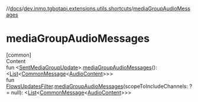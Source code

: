 //[docs](../../index.md)/[dev.inmo.tgbotapi.extensions.utils.shortcuts](index.md)/[mediaGroupAudioMessages](media-group-audio-messages.md)



# mediaGroupAudioMessages  
[common]  
Content  
fun <[SentMediaGroupUpdate](../dev.inmo.tgbotapi.types.update.MediaGroupUpdates/-sent-media-group-update/index.md)>.[mediaGroupAudioMessages](media-group-audio-messages.md)(): <[List](https://kotlinlang.org/api/latest/jvm/stdlib/kotlin.collections/-list/index.html)<[CommonMessage](../dev.inmo.tgbotapi.types.message.abstracts/-common-message/index.md)<[AudioContent](../dev.inmo.tgbotapi.types.message.content.media/-audio-content/index.md)>>>  
fun [FlowsUpdatesFilter](../dev.inmo.tgbotapi.updateshandlers/-flows-updates-filter/index.md).[mediaGroupAudioMessages](media-group-audio-messages.md)(scopeToIncludeChannels: ? = null): <[List](https://kotlinlang.org/api/latest/jvm/stdlib/kotlin.collections/-list/index.html)<[CommonMessage](../dev.inmo.tgbotapi.types.message.abstracts/-common-message/index.md)<[AudioContent](../dev.inmo.tgbotapi.types.message.content.media/-audio-content/index.md)>>>  




